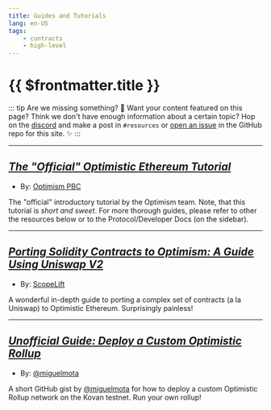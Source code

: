 ```yaml
---
title: Guides and Tutorials
lang: en-US
tags:
    - contracts
    - high-level
---
```


# {{ $frontmatter.title }}

::: tip Are we missing something? 🧐
Want your content featured on this page?
Think we don't have enough information about a certain topic?
Hop on the [discord](https://discord.gg/5TaAXGn2D8) and make a post in `#resources` or [open an issue](https://github.com/ethereum-optimism/community-hub/issues) in the GitHub repo for this site. ✨
:::

---
## [*The "Official" Optimistic Ethereum Tutorial*](../tutorial/)

* By: [Optimism PBC](http://optimism.io)

The "official" introductory tutorial by the Optimism team.
Note, that this tutorial is _short and sweet_.
For more thorough guides, please refer to other the resources below or to the Protocol/Developer Docs (on the sidebar).

---
## [*Porting Solidity Contracts to Optimism: A Guide Using Uniswap V2*](https://hackmd.io/@scopelift/Hy853dTsP)

* By: [ScopeLift](https://www.scopelift.co/)

A wonderful in-depth guide to porting a complex set of contracts (a la Uniswap) to Optimistic Ethereum.
Surprisingly painless!

---
## [*Unofficial Guide: Deploy a Custom Optimistic Rollup*](https://gist.github.com/miguelmota/973e62c8f3da0571fc2c469b65c54d71)

* By: [@miguelmota](https://twitter.com/miguelmotah)

A short GitHub gist by [@miguelmota](https://twitter.com/miguelmotah) for how to deploy a custom Optimistic Rollup network on the Kovan testnet.
Run your own rollup!
